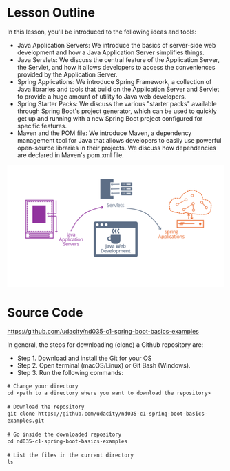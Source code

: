 # Lesson Outline
In this lesson, you'll be introduced to the following ideas and tools:

* Java Application Servers: We introduce the basics of server-side web development and how a Java Application Server simplifies things.
* Java Servlets: We discuss the central feature of the Application Server, the Servlet, and how it allows developers to access the conveniences provided by the Application Server.
* Spring Applications: We introduce Spring Framework, a collection of Java libraries and tools that build on the Application Server and Servlet to provide a huge amount of utility to Java web developers.
* Spring Starter Packs: We discuss the various "starter packs" available through Spring Boot's project generator, which can be used to quickly get up and running with a new Spring Boot project configured for specific features.
* Maven and the POM file: We introduce Maven, a dependency management tool for Java that allows developers to easily use powerful open-source libraries in their projects. We discuss how dependencies are declared in Maven's pom.xml file.

![Java Web Dev](https://github.com/iamAkolab/udacity_javadev_nanodegree/blob/main/part2_spring_boot_basic/lesson2/l1-lesson-outline.png)

# Source Code
https://github.com/udacity/nd035-c1-spring-boot-basics-examples

In general, the steps for downloading (clone) a Github repository are:
* Step 1. Download and install the Git for your OS
* Step 2. Open terminal (macOS/Linux) or Git Bash (Windows).
* Step 3. Run the following commands:

```
# Change your directory
cd <path to a directory where you want to download the repository>

# Download the repository
git clone https://github.com/udacity/nd035-c1-spring-boot-basics-examples.git

# Go inside the downloaded repository
cd nd035-c1-spring-boot-basics-examples

# List the files in the current directory
ls
```

